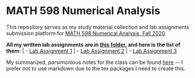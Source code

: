 # MATH 598 Numerical Analysis 

This repository serves as my study material collection and lab assignments submission platform for [MATH 598 Numerical Analysis, Fall 2020](https://www.math.mcgill.ca/gantumur/math578f20/ "MATH 598 Course Page"). 

**All my written lab assignments are in [this folder](Lab%20Assignments "Kai's MATH 578 lab assignments"), and here is the list of them:**
| - [Lab Assignment 1](Lab%20Assignments/Lab%20Assignment%201/lab_assignment_1.ipynb "Kai's MATH 578 lab assignment 1")
| - [Lab Assignment 2](Lab%20Assignments/Lab%20Assignment%202/lab_assignment_2.ipynb "Kai's MATH 578 lab assignment 2")
| - [Lab Assignment 3](Lab%20Assignments/Lab%20Assignment%203/lab_assignment_3.ipynb "Kai's MATH 578 lab assignment 3")

My summarized, parsimonious notes for the class can be found [here](Summarized%20Notes/MATH578_summarized_notes.pdf "Kai's MATH 578 Summarized Notes") -- I prefer not to use markdown due to the tex packages I need to create this. 
